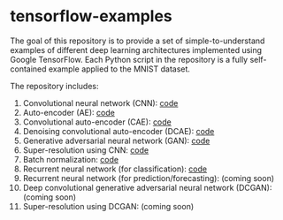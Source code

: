 # tensorflow-examples
The goal of this repository is to provide a set of simple-to-understand examples of different deep learning architectures implemented using Google TensorFlow.  Each Python script in the repository is a fully self-contained example applied to the MNIST dataset.  

The repository includes:  
1. Convolutional neural network (CNN): [code](cnn.py)
2. Auto-encoder (AE): [code](ae.py)
3. Convolutional auto-encoder (CAE): [code](cae.py)
4. Denoising convolutional auto-encoder (DCAE): [code](dcae.py)
5. Generative adversarial neural network (GAN): [code](gan.py)
6. Super-resolution using CNN: [code](superres_cnn.py)
7. Batch normalization: [code](bn.py)
8. Recurrent neural network (for classification): [code](lstm_class.py)
9. Recurrent neural network (for prediction/forecasting): (coming soon)
10. Deep convolutional generative adversarial neural network (DCGAN): (coming soon)
11. Super-resolution using DCGAN: (coming soon)

